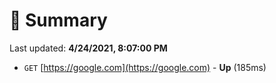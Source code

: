 # 📖 Summary
Last updated: **4/24/2021, 8:07:00 PM**

- `GET` [https://google.com](https://google.com) - **Up** (185ms)
